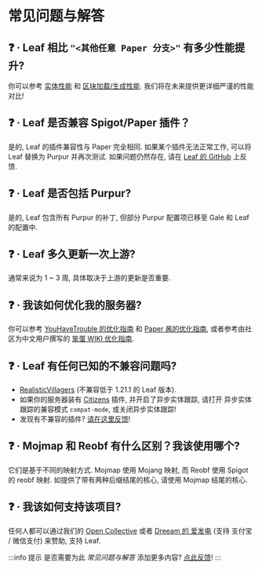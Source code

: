 # 常见问题与解答

## ❓ · Leaf 相比 `"<其他任意 Paper 分支>"` 有多少性能提升?
你可以参考 [实体性能](benchmark/entity-performance.md) 和 [区块加载/生成性能](benchmark/chunk-generation.md). 我们将在未来提供更详细严谨的性能对比!

## ❓ · Leaf 是否兼容 Spigot/Paper 插件？
是的, Leaf 的插件兼容性与 Paper 完全相同. 如果某个插件无法正常工作, 可以将 Leaf 替换为 Purpur 并再次测试. 如果问题仍然存在, 请在 [Leaf 的 GitHub](https://github.com/Winds-Studio/Leaf/issues/new/choose) 上反馈.

## ❓ · Leaf 是否包括 Purpur?
是的, Leaf 包含所有 Purpur 的补丁, 但部分 Purpur 配置项已移至 Gale 和 Leaf 的配置中.

## ❓ · Leaf 多久更新一次上游?
通常来说为 1 ~ 3 周, 具体取决于上游的更新是否重要.

## ❓ · 我该如何优化我的服务器?
你可以参考 [YouHaveTrouble 的优化指南](https://github.com/YouHaveTrouble/minecraft-optimization) 和 [Paper 酱的优化指南](https://paper-chan.moe/paper-optimization/), 或者参考由社区为中文用户撰写的 [笨蛋 WIKI 优化指南](https://nitwikit.8aka.org/Java/optimize).

## ❓ · Leaf 有任何已知的不兼容问题吗?
* [RealisticVillagers](https://www.spigotmc.org/resources/realisticvillagers.105055) (不兼容低于 1.21.1 的 Leaf 版本).
* 如果你的服务器装有 [Citizens](https://www.spigotmc.org/resources/citizens.13811) 插件, 并开启了异步实体跟踪, 请打开 异步实体跟踪的兼容模式 `compat-mode`, 或关闭异步实体跟踪!
* 发现有不兼容的插件? [请在这里反馈](https://github.com/Winds-Studio/Leaf/issues/new/choose)!

## ❓ · Mojmap 和 Reobf 有什么区别？我该使用哪个?
它们是基于不同的映射方式. Mojmap 使用 Mojang 映射, 而 Reobf 使用 Spigot 的 reobf 映射. 如提供了带有两种后缀结尾的核心, 请使用 Mojmap 结尾的核心.

## ❓ · 我该如何支持该项目?
任何人都可以通过我们的 [Open Collective](https://opencollective.com/Winds-Studio) 或者 [Dreeam 的 爱发电](https://afdian.com/a/Dreeam) (支持 支付宝 / 微信支付) 来赞助, 支持 Leaf.

:::info 提示
是否需要为此 *常见问题与解答* 添加更多内容? [点此反馈](index.md#📫-联系方式)!
:::

